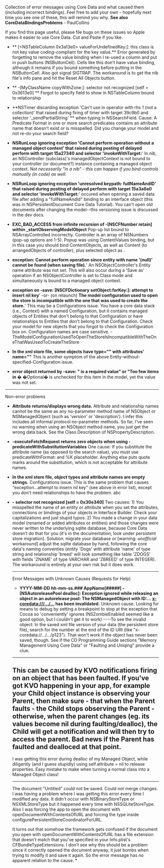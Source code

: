 

Collection of error messages using Core Data and what caused them (including incorrect bindings). Feel free to add your own - hopefully next time you see one of these, this will remind you why. **See also CoreDataBindingsProblems** - PaulCollins

If you find this page useful, please file bugs on these issues so Apple makes it easier to use Core Data.  Cut and Paste if you like.


* ** [<NSTableColumn 0x3a13e0> valueForUndefinedKey:]: this class is not key value coding-compliant for the key value.** Error generated by forgetting to remove the value binding when I re-used a column and put in push buttons (NSButtonCell). Cells like this don't have value binding, although it remains if you bound something before putting in the NSButtonCell. Also got signal SIGTRAP. The workaround is to get the nib file's info pane and hit the Reset All Objects button.

* ** -[My<nowiki/>ClassName copyWithZone:]: selector not recognized [self = 0x3613e0] **   Forgot to specify field to show in NSTableColumn bound to relationship

* **NSTimer discarding exception 'Can't use in operator with rhs 1 (not a collection)' that raised during firing of timer with target 39c9b0 and selector '_sendPartialString' ** when typing in NSSearchField. Cause: A Predicate Format in one or more search predicates contains an attribute name that doesn't exist or is misspelled. Did you change your model and not re-do your search field?

* **NSRunLoop ignoring exception 'Cannot perform operation without a managed object context' that raised during posting of delayed perform with target 15a27340 and selector 'invokeWithTarget:**' In nib, an NSController (subclass)'s managedObjectContext is not bound to your controller (or document?) instance containing a managed object context.  *Not necessarily "in a nib" - this can happen if you bind controls manually (in code) as well.*

* **NSRunLoop ignoring exception 'unresolved keypath: fullNameAndID' that raised during posting of delayed perform with target 15a3a6a0 and selector 'invokeWithTarget:**' occured when opening a saved data file after adding a "fullNameAndId" binding to an interface object (this was in NSPersistentDocument Core Data Tutorial). You can't open old documents after changing the model--this versioning issue is discussed in the dev docs.

* **EXC_BAD_ACCESS from infinite recursion of -[NSCFNumber retain] within _startObservingModelObject** Pop-up list bound to NSArrayControlled incorrectly. Controller is an array of NSNumbers (pop-up options are 1-5). Popup was using ContentValues binding, but in this case you should bind ContentObjects, as well as Content (to arrangedObjects of controller), plus selected object as <entity>.<int-attributename>

* **exception: Cannot perform operation since entity with name '(null)' cannot be found (when saving file).**' An NSObjectController's Entity name attribute was not set. This will also occur during a 'Save as' operation if an NSObjectController is set to Class mode and simultaneously is bound to a managed object context.

* **exception on -save: [NSCFDictionary setObject:forKey:]: attempt to insert nil key**' -or- (on relaunch) **The model configuration used to open the store is incompatible with the one that was used to create the store.**' This may be a Configurations issue. You have a core data stack (i.e., Context) with a named Configuration, but it contains managed objects of Entities that don't belong to that Configuration or have relationships to Entities that don't belong to that Configuration. Check your model for new objects that you forgot to check the Configuration box on. Configuration names are case sensitive. - TheModelConfigurationUsedToOpenTheStoreIsIncompatibleWithTheOneThatWasUsedToCreateTheStore

* **In the xml store file, some objects have     type="" with attributes'     name=""** This is another symptom of the above Entity-without-specified-Configuration issue.

* **error object returned by -save: "<attribute name> is a required value"  or  "Too few items in <to-many relationship name>�**  �Optional� is unchecked for this item in the model, yet the value was not set. 


----
Non-error problems


* **Attribute returns/displays wrong data.** Attribute and relationship names cannot be the same as any no-parameter method name of NSObject or NSManagedObject (such as 'version' or 'description'). I infer this includes all informal protocol no-parameter methods.  So far, I've seen no warning when using an NSObject method name, you just get the wrong data back. See the Class Description of NSPropertyDescription.

* **-executeFetchRequest returns zero objects when using -predicateWithSubstitutionVariables** One cause: If you substitute the attribute name (as opposed to the search value), you must use predicateWithFormat: and %K placeholder. Anything else puts quote marks around the substitution, which is not acceptable for attribute names.

* **In the xml store file, object types and attribute names are empty strings.** Configurations issue. This is the same problem that causes "exception...attempt to insern nil key" (see above in error list), except you don't need relationships to have the problem.
        <object type="" id="z102">
        <attribute name="" type="string">abc</attribute>




* **- selector not recognized [self = 0x30e340]** Two causes: 1) You misspelled the name of an entity or attribute when you set the attributes, connections or bindings of your objects in Interface Builder. Check your capitalizations and just stupid typos. 2) You made a change in your data model (renamed or added attributes or entities) and those changes were never written to the underlying sqlite database, because Core Data doesn't do that for you (it's in the documentation, look under persistent store migration). Solution: migrate your database or [warning: *unofficial* workaround] adjust the sqlite database by hand, following the core data's naming conventies (entity 'Dogs' with attribute 'name' of type string and relationship 'breed' will look something like table 'ZDOGS' with fields 'ZNAME' of type VARCHAR and 'ZBREED' of type INTEGER). The workaround is entirely at your own risk but it does work.


----
Error Messages with Unknown Causes (Requests for Help)


* **YYYY-MM-DD hh-mm-ss.### AppName[#####] -[NSAutoreleasePool dealloc]: Exception ignored while releasing an object in an autorelease pool: The NSManagedObject with ID:... <x-coredata:///.../...> has been invalidated.** Unknown cause. Looking for means to debug by setting a breakpoint to stop at the exception that Cocoa so 'conveniently' ignores (NSZombieEnabled seemed like a good option, but I couldn't get it to work)
----To see the invalid object: In the saved xml file version of your data (the persistent store file), search for the number at the end of the ID URI (like "x-coredata://.../.../p123"). That won't work if the object has never been saved, though. See if the CD Programming Guide sections "Memory Management Using Core Data" or "Faulting and Uniqing" provide a clue.
----
This can be caused by KVO notifications firing on an object that has been faulted.  If you've got KVO happening in your app, for example your Child object instance is observing your Parent, then make sure - that when the Parent faults - the Child stops observing the Parent - otherwise, when the parent changes (eg. its values become nil during faulting/dealloc), the Child will get a notification and will then try to access the parent.  Bad news if the Parent has faulted and dealloced at that point.
----
I was getting this error during dealloc of my Managed Object, while diligently (and I guess stupidly) using self.attribute = nil to release properties. Easy mistake to make when turning a normal class into a Managed Object class!


----
The document "Untitled" could not be saved. Could not merge changes.
I was having a problem where I was getting this error every time I modified any data. It didn't occur with NSBinaryStoreType or NSXMLStoreType but it happened every time with NSSQLiteStoreType. Also I was forcing the app to open the document with openDocumentWithContentsOfURL and forcing the type inside  configurePersistentStoreCoordinatorForURL.

It turns out that somehow the framework gets confused if the document you open with openDocumentWithContentsOfURL has a file extension that doesn't match that you've specified in your Info.plist's CFBundleTypeExtensions. I don't see why this should be a problem since it correctly opened the document anyway, it just bombs when trying to modify it and save it again. So the error message has no apparent relation to the cause.
*
